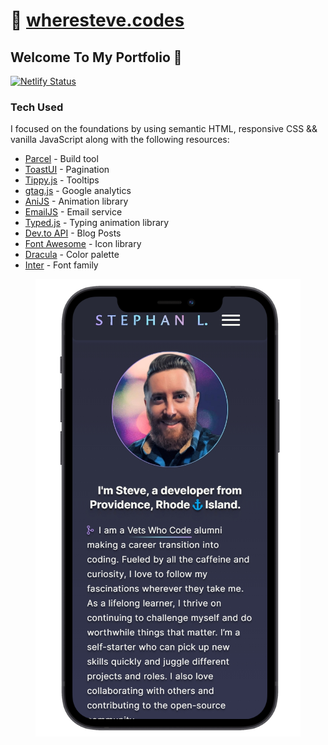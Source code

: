 # 🔗 [wheresteve.codes](https://wheresteve.codes/)

## Welcome To My Portfolio 👋

[![Netlify Status](https://api.netlify.com/api/v1/badges/a19fb031-1095-4149-84a8-7daffcc71542/deploy-status)](https://app.netlify.com/sites/stephanlamoureux/deploys)

<div>
  <h3 class="about-header">Tech Used</h3>
  <p class="about-p">
    I focused on the foundations by using semantic HTML, responsive CSS && vanilla JavaScript along with the following resources:
  </p>
   <ul>
    <li><a href="https://parceljs.org/">Parcel</a> - Build tool</li>
    <li><a href="https://ui.toast.com/tui-pagination">ToastUI</a> - Pagination</li>
    <li><a href="https://atomiks.github.io/tippyjs/">Tippy.js</a> - Tooltips</li>
    <li><a href="https://developers.google.com/analytics/devguides/collection/gtagjs">gtag.js</a> - Google analytics</li>
    <li><a href="https://anijs.github.io/">AniJS</a> - Animation library</li>
    <li><a href="https://www.emailjs.com/">EmailJS</a> - Email service</li>
    <li><a href="https://mattboldt.com/demos/typed-js/">Typed.js</a> - Typing animation library</li>
    <li><a href="https://developers.forem.com/api/">Dev.to API</a> - Blog Posts</li>
    <li><a href="https://fontawesome.com/">Font Awesome</a> - Icon library </li>
    <li><a href="https://draculatheme.com/contribute#color-palette">Dracula</a> - Color palette</li>
    <li><a href="https://rsms.me/inter/">Inter</a> - Font family</li>
   </ul>
</div>

<div align="center">
<img src="/assets/images/screenshots/iphone.png" alt="Portfolio mockup on iphone">
</div>
